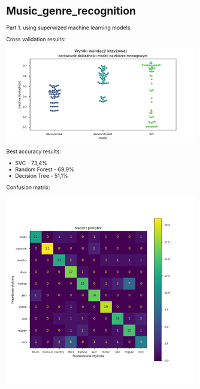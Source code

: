 # Music_genre_recognition
Part 1. using superwized machine learning models.<br />

Cross validation results:
<p align="center">
<img src="https://github.com/BartoszDorobek/Music_genre_calssifier/blob/master/plots/gtzan/gridsearch_acc_comparison_ml_2022_04_26_15_26_11.png?raw=true" title="cv acc"/>
</p>

Best accuracy results:
<ul>
<li>SVC - 73,4%</li>
<li>Random Forest - 69,9%</li>
<li>Decision Tree - 51,1%<br></li>
</ul>

Confusion matrix:<br />
<p align="center">
<img src="https://github.com/BartoszDorobek/Music_genre_calssifier/blob/master/plots/gtzan/confusion_matrix_ml_2022_04_26_15_26_17.png?raw=true" title="confusion matrix">
</p>
